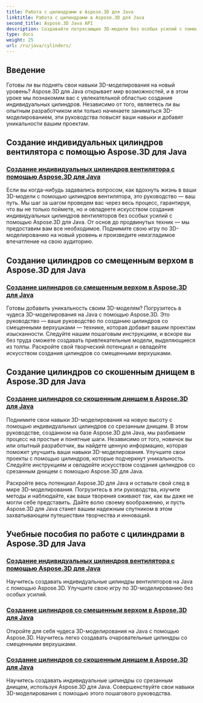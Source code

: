 ```yaml
---
title: Работа с цилиндрами в Aspose.3D для Java
linktitle: Работа с цилиндрами в Aspose.3D для Java
second_title: Aspose.3D Java API
description: Создавайте потрясающие 3D-модели без особых усилий с помощью Aspose.3D для Java! Научитесь создавать цилиндры вентилятора, цилиндры со смещенным верхом и цилиндры со срезанным дном с помощью учебных пособий.
type: docs
weight: 25
url: /ru/java/cylinders/
---
```

## Введение

Готовы ли вы поднять свои навыки 3D-моделирования на новый уровень? Aspose.3D для Java открывает мир возможностей, и в этом уроке мы познакомим вас с увлекательной областью создания индивидуальных цилиндров. Независимо от того, являетесь ли вы опытным разработчиком или только начинаете заниматься 3D-моделированием, эти руководства повысят ваши навыки и добавят уникальности вашим проектам.

## Создание индивидуальных цилиндров вентилятора с помощью Aspose.3D для Java

### [Создание индивидуальных цилиндров вентилятора с помощью Aspose.3D для Java](./creating-fan-cylinders/)

Если вы когда-нибудь задавались вопросом, как вдохнуть жизнь в ваши 3D-модели с помощью цилиндров вентилятора, это руководство — ваш путь. Мы шаг за шагом проведем вас через весь процесс, гарантируя, что вы не только поймете, но и овладеете искусством создания индивидуальных цилиндров вентиляторов без особых усилий с помощью Aspose.3D для Java. От основ до продвинутых техник — мы предоставим вам все необходимое. Поднимите свою игру по 3D-моделированию на новый уровень и произведите неизгладимое впечатление на свою аудиторию.

## Создание цилиндров со смещенным верхом в Aspose.3D для Java

### [Создание цилиндров со смещенным верхом в Aspose.3D для Java](./creating-cylinders-with-offset-top/)

Готовы добавить уникальность своим 3D-моделям? Погрузитесь в чудеса 3D-моделирования на Java с помощью Aspose.3D. Это руководство — ваше руководство по созданию цилиндров со смещенными верхушками — технике, которая добавит вашим проектам изысканности. Следуйте нашим пошаговым инструкциям, и вскоре вы без труда сможете создавать привлекательные модели, выделяющиеся из толпы. Раскройте свой творческий потенциал и овладейте искусством создания цилиндров со смещенными верхушками.

## Создание цилиндров со скошенным днищем в Aspose.3D для Java

### [Создание цилиндров со скошенным днищем в Aspose.3D для Java](./creating-cylinders-with-sheared-bottom/)

Поднимите свои навыки 3D-моделирования на новую высоту с помощью индивидуальных цилиндров со срезанным днищем. В этом руководстве, созданном на базе Aspose.3D для Java, мы разбиваем процесс на простые и понятные шаги. Независимо от того, новичок вы или опытный разработчик, вы найдете ценную информацию, которая поможет улучшить ваши навыки 3D-моделирования. Улучшите свои проекты с помощью цилиндров, которые подчеркнут уникальность. Следуйте инструкциям и овладейте искусством создания цилиндров со срезанным днищем с помощью Aspose.3D для Java.

Раскройте весь потенциал Aspose.3D для Java и оставьте свой след в мире 3D-моделирования. Погрузитесь в эти руководства, изучите методы и наблюдайте, как ваши творения оживают так, как вы даже не могли себе представить. Дайте волю своему воображению, и пусть Aspose.3D для Java станет вашим надежным спутником в этом захватывающем путешествии творчества и инноваций.
## Учебные пособия по работе с цилиндрами в Aspose.3D для Java
### [Создание индивидуальных цилиндров вентилятора с помощью Aspose.3D для Java](./creating-fan-cylinders/)
Научитесь создавать индивидуальные цилиндры вентиляторов на Java с помощью Aspose.3D. Улучшите свою игру по 3D-моделированию без особых усилий.
### [Создание цилиндров со смещенным верхом в Aspose.3D для Java](./creating-cylinders-with-offset-top/)
Откройте для себя чудеса 3D-моделирования на Java с помощью Aspose.3D. Научитесь легко создавать очаровательные цилиндры со смещенными верхушками.
### [Создание цилиндров со скошенным днищем в Aspose.3D для Java](./creating-cylinders-with-sheared-bottom/)
Научитесь создавать индивидуальные цилиндры со срезанным днищем, используя Aspose.3D для Java. Совершенствуйте свои навыки 3D-моделирования с помощью этого пошагового руководства.